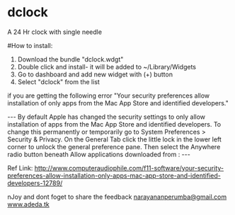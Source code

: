 # dclock
A 24 Hr clock with single needle 

#How to install:
1. Download the bundle "dclock.wdgt"
2. Double click and install- it will be added to ~/Library/Widgets
3. Go to dashboard and add new widget with (+) button
4. Select "dclock" from the list

if you are getting the following error 
"Your security preferences allow installation of only apps from the Mac App Store and identified developers."

--- By default Apple has changed the security settings to only allow installation of apps from the Mac App Store and identified developers. To change this permanently or temporarily go to System Preferences > Security & Privacy. On the General Tab click the little lock in the lower left corner to unlock the general preference pane. Then select the Anywhere radio button beneath Allow applications downloaded from : ---

Ref Link: http://www.computeraudiophile.com/f11-software/your-security-preferences-allow-installation-only-apps-mac-app-store-and-identified-developers-12789/

nJoy and dont foget to share the feedback narayananperumba@gmail.com www.adeda.tk
